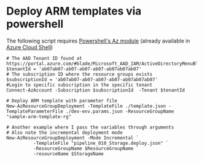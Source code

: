 # Deploy ARM templates via powershell

The following script requires [Powershell's Az module](https://docs.microsoft.com/en-us/powershell/azure/overview) (already available in [Azure Cloud Shell](https://docs.microsoft.com/en-us/azure/cloud-shell/overview))

```
# The AAD Tenant ID found at https://portal.azure.com/#blade/Microsoft_AAD_IAM/ActiveDirectoryMenuBlade/Overview
$tenantId = 'ab07ab07-ab07-ab07-ab07-ab07ab07ab07'
# The subscription ID where the resource groups exists
$subscriptionId = 'ab07ab07-ab07-ab07-ab07-ab07ab07ab07'
#Login to specific subscription in the specific tenant
Connect-AzAccount -Subscription $subscriptionId  -Tenant $tenantId

# Deploy ARM template with parameter file
New-AzResourceGroupDeployment -TemplateFile ./template.json -TemplateParameterFile ./dev-env.params.json -ResourceGroupName "sample-arm-template-rg"

# Another example where I pass the variables through arguments
# Also note the incremental deployment mode
New-AzResourceGroupDeployment -Mode Incremental `
          -TemplateFile "pipeline_010_Storage.deploy.json" `
          -ResourceGroupName $ResourceGroupName `
          -resourceName $StorageName
```

